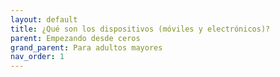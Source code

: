 ```yaml
---
layout: default
title: ¿Qué son los dispositivos (móviles y electrónicos)?
parent: Empezando desde ceros
grand_parent: Para adultos mayores
nav_order: 1
---
```

